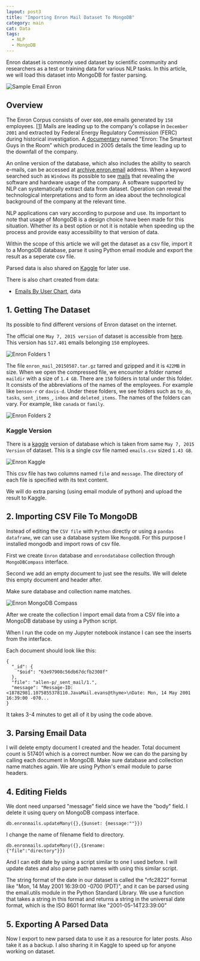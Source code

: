```yaml
---
layout: post3
title: "Importing Enron Mail Dataset To MongoDB"
category: main
cat: Data
tags:
  - NLP
  - MongoDB
---
```


Enron dataset is commonly used dataset by scientific community and researchers as a  test or training data for various NLP tasks.
In this article, we will load this dataset into MongoDB for faster parsing.
<!--more-->
<img src="https://raw.githubusercontent.com/csariyildiz/csariyildiz.github.io/main/img/sample_mail_enron.png" class="img-fluid" alt="Sample Email Enron">

## Overview

The Enron Corpus consists of over `600,000` emails generated by `158` employees. [[1]](https://en.wikipedia.org/wiki/Enron_Corpus) 
Mails are leading up to the company's collapse in `December 2001` and extracted by Federal Energy Regulatory Commission (FERC) during historical investigation.
A [documentary](https://www.imdb.com/title/tt1016268/) named "Enron: The Smartest Guys in the Room" which produced in 2005 details the time leading up to the downfall of the company. 

An online version of the database, which also includes the ability to search e-mails, can be accessed at [archive.enron.email](http://archive.enron.email/) address.
When a keyword searched such as  `Windows` its possible to see [mails](http://archive.enron.email/?q=Windows%202000) that revealing the software and hardware usage of the company. A software supported by NLP can systematically extract data from dataset. Operation can reveal the technological interpretations and to form an idea about the technological background of the company at the relevant time.

NLP applications can vary according to purpose and use. Its important to note that usage of MongoDB is a design choice have been made for this situation.
Whether its a best option or not it is notable when speeding up the process and provide easy accessibility to that version of data. 

Within the scope of this article we will get the dataset as a csv file, import it to a MongoDB database, parse it using Python email module and export the result as a seperate csv file.

Parsed data is also shared on [Kaggle](https://www.kaggle.com/acsariyildiz/the-enron-email-dataset-parsed) for later use.

There is also chart created from data:
* [Emails By User Chart](https://raw.githubusercontent.com/csariyildiz/csariyildiz.github.io/main/img/emails_by_user_folder_enron.png), data

## 1. Getting The Dataset 

Its possible to find different versions of Enron dataset on the internet. 

The official one `May 7, 2015 version` of dataset is accessible from [here](https://www.cs.cmu.edu/~enron/). This version has `517.401` emails belonging `150` employees.

<img src="https://raw.githubusercontent.com/csariyildiz/csariyildiz.github.io/main/img/enron_folders1.png" class="img-fluid" alt="Enron Folders 1">

The file `enron_mail_20150507.tar.gz` tarred and gzipped and it is `422MB` in size.
When we open the compressed file, we encounter a folder named `maildir` with a size of `1.4 GB`.
There are `150` folders in total under this folder. It consists of the abbreviations of the names of the employees. For example like `benson-r` or `davis-d`.
Under these folders, we see folders such as `to_do`, `tasks`, `sent_items_`, `inbox` and `deleted_items`. The names of the folders can vary.
For example, like `canada` or `family`.

<img src="https://raw.githubusercontent.com/csariyildiz/csariyildiz.github.io/main/img/enron_folders2.png" class="img-fluid" alt="Enron Folders 2">

### Kaggle Version

There is a [kaggle](https://www.kaggle.com/datasets/wcukierski/enron-email-dataset) version of database which is taken from same `May 7, 2015 Version` of dataset.
This is a single csv file named `emails.csv` sized `1.43 GB`. 

<img src="https://raw.githubusercontent.com/csariyildiz/csariyildiz.github.io/main/img/enron_kaggle.png" class="img-fluid" alt="Enron Kaggle">

This csv file has two columns named `file` and `message`. The directory of each file is specified with its text content.

We will do extra parsing (using email module of python) and upload the result to Kaggle. 

## 2. Importing CSV File To MongoDB

Instead of editing the `CSV file` with `Python` directly or using a `pandas dataframe`, we can use a database system like `MongoDB`.
For this purpose I installed mongodb and import rows of csv file.

First we create `Enron` database and `enrondatabase` collection through `MongoDBCompass` interface.

Second we add an empty document to just see the results. We will delete this empty document and header after.

Make sure database and collection name matches.

<img src="https://raw.githubusercontent.com/csariyildiz/csariyildiz.github.io/main/img/enron_mongodb_compass.png" style="max-width:600px;" class="img-fluid" alt="Enron MongoDB Compass">

After we create the collection I import email data from a CSV file into a MongoDB database by using a Python script.

<script src="https://gist.github.com/csariyildiz/cc6824e6f4ef168808cc685e4bff4c75.js"></script>

When I run the code on my Jupyter notebook instance I can see the inserts from the interface.

Each document should look like this:
```
{
  "_id": {
    "$oid": "63e97908c56db67dcfb2308f"
  },
  "file": "allen-p/_sent_mail/1.",
  "message": "Message-ID: <18782981.1075855378110.JavaMail.evans@thyme>\nDate: Mon, 14 May 2001 16:39:00 -070...
}
```
It takes 3-4 minutes to get all of it by using the code above.

## 3. Parsing Email Data

I will delete empty document I created and the header. Total document count is 517401 which is a correct number.
Now we can do the parsing by calling each document in MongoDB.
Make sure database and collection name matches again.
We are using Python's email module to parse headers.

<script src="https://gist.github.com/csariyildiz/05dd402d6deb28d5caf1ae3595794547.js"></script>

## 4. Editing Fields

We dont need unparsed "message" field since we have the "body" field. I delete it using  query on MongoDB compass interface.

<code>db.enronmails.updateMany({},{$unset: {message:""}})</code>

I change the name of filename field to directory. 

<code>db.enronmails.updateMany({},{$rename: {"file":"directory"}})</code>

And I can edit date by using a script similar to one I used before. 
I will update dates and also parse path names with using this similar script.

The string format of the date in our dataset is called the "rfc2822" format like "Mon, 14 May 2001 16:39:00 -0700 (PDT)", and it can be parsed using the email.utils module in the Python Standard Library. We use a function that takes a string in this format and returns a string in the universal date format, which is the ISO 8601 format like "2001-05-14T23:39:00"


## 5. Exporting A Parsed Data

Now I export to new parsed data to use it as a resource for later posts. Also take it as a backup.
I also sharing it in Kaggle to speed up for anyone working on dataset.

<script src="https://gist.github.com/csariyildiz/9b0b407689e146400ee6e96193013a8e.js"></script>
